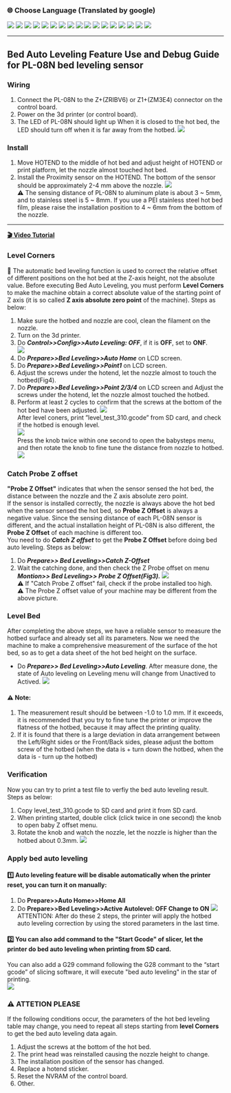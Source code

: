 ### :globe_with_meridians: Choose Language (Translated by google)
[![](../../lanpic/ES.png)](https://github-com.translate.goog/ZONESTAR3D/Upgrade-kit-guide/tree/main/Bed_Leveling_Sensor/PL-08N/ABL_LCDDWIN.md?_x_tr_sl=en&_x_tr_tl=es)
[![](../../lanpic/FR.png)](https://github-com.translate.goog/ZONESTAR3D/Upgrade-kit-guide/tree/main/Bed_Leveling_Sensor/PL-08N/ABL_LCDDWIN.md?_x_tr_sl=en&_x_tr_tl=fr)
[![](../../lanpic/PT.png)](https://github-com.translate.goog/ZONESTAR3D/Upgrade-kit-guide/tree/main/Bed_Leveling_Sensor/PL-08N/ABL_LCDDWIN.md?_x_tr_sl=en&_x_tr_tl=pt)
[![](../../lanpic/DE.png)](https://github-com.translate.goog/ZONESTAR3D/Upgrade-kit-guide/tree/main/Bed_Leveling_Sensor/PL-08N/ABL_LCDDWIN.md?_x_tr_sl=en&_x_tr_tl=de)
[![](../../lanpic/IT.png)](https://github-com.translate.goog/ZONESTAR3D/Upgrade-kit-guide/tree/main/Bed_Leveling_Sensor/PL-08N/ABL_LCDDWIN.md?_x_tr_sl=en&_x_tr_tl=it)
[![](../../lanpic/PL.png)](https://github-com.translate.goog/ZONESTAR3D/Upgrade-kit-guide/tree/main/Bed_Leveling_Sensor/PL-08N/ABL_LCDDWIN.md?_x_tr_sl=en&_x_tr_tl=pl)
[![](../../lanpic/RU.png)](https://github-com.translate.goog/ZONESTAR3D/Upgrade-kit-guide/tree/main/Bed_Leveling_Sensor/PL-08N/ABL_LCDDWIN.md?_x_tr_sl=en&_x_tr_tl=ru)
[![](../../lanpic/GR.png)](https://github-com.translate.goog/ZONESTAR3D/Upgrade-kit-guide/tree/main/Bed_Leveling_Sensor/PL-08N/ABL_LCDDWIN.md?_x_tr_sl=en&_x_tr_tl=el)
[![](../../lanpic/JP.png)](https://github-com.translate.goog/ZONESTAR3D/Upgrade-kit-guide/tree/main/Bed_Leveling_Sensor/PL-08N/ABL_LCDDWIN.md?_x_tr_sl=en&_x_tr_tl=ja)
[![](../../lanpic/KR.png)](https://github-com.translate.goog/ZONESTAR3D/Upgrade-kit-guide/tree/main/Bed_Leveling_Sensor/PL-08N/ABL_LCDDWIN.md?_x_tr_sl=en&_x_tr_tl=ko)
[![](../../lanpic/ID.png)](https://github-com.translate.goog/ZONESTAR3D/Upgrade-kit-guide/tree/main/Bed_Leveling_Sensor/PL-08N/ABL_LCDDWIN.md?_x_tr_sl=en&_x_tr_tl=id)
[![](../../lanpic/TH.png)](https://github-com.translate.goog/ZONESTAR3D/Upgrade-kit-guide/tree/main/Bed_Leveling_Sensor/PL-08N/ABL_LCDDWIN.md?_x_tr_sl=en&_x_tr_tl=th)
[![](../../lanpic/VN.png)](https://github-com.translate.goog/ZONESTAR3D/Upgrade-kit-guide/tree/main/Bed_Leveling_Sensor/PL-08N/ABL_LCDDWIN.md?_x_tr_sl=en&_x_tr_tl=vi)
[![](../../lanpic/IL.png)](https://github-com.translate.goog/ZONESTAR3D/Upgrade-kit-guide/tree/main/Bed_Leveling_Sensor/PL-08N/ABL_LCDDWIN.md?_x_tr_sl=en&_x_tr_tl=iw)
[![](../../lanpic/SA.png)](https://github-com.translate.goog/ZONESTAR3D/Upgrade-kit-guide/tree/main/Bed_Leveling_Sensor/PL-08N/ABL_LCDDWIN.md?_x_tr_sl=en&_x_tr_tl=ar)
[![](../../lanpic/TR.png)](https://github-com.translate.goog/ZONESTAR3D/Upgrade-kit-guide/tree/main/Bed_Leveling_Sensor/PL-08N/ABL_LCDDWIN.md?_x_tr_sl=en&_x_tr_tl=tr)
[![](../../lanpic/CN.png)](https://github-com.translate.goog/ZONESTAR3D/Upgrade-kit-guide/tree/main/Bed_Leveling_Sensor/PL-08N/ABL_LCDDWIN.md?_x_tr_sl=en&_x_tr_tl=zh-CN)

-----
## Bed Auto Leveling Feature Use and Debug Guide for PL-08N bed leveling sensor
### Wiring
1. Connect the PL-08N to the Z+(ZRIBV6) or Z1+(ZM3E4) connector on the control board.   
2. Power on the 3d printer (or control board).
3. The LED of PL-08N should light up When it is closed to the hot bed, the LED should turn off when it is far away from the hotbed.
![](./wiring.jpg)

### Install
1. Move HOTEND to the middle of hot bed and adjust height of HOTEND or print platform, let the nozzle almost touched hot bed.   
2. Install the Proximity sensor on the HOTEND. The bottom of the sensor should be approximately 2-4 mm above the nozzle.
![](./install.jpg)   
:warning: The sensing distance of PL-08N to aluminum plate is about 3 ~ 5mm, and to stainless steel is 5 ~ 8mm. If you use a PEI stainless steel hot bed film, please raise the installation position to 4 ~ 6mm from the bottom of the nozzle.

----
**[:clapper: Video Tutorial](https://youtu.be/Zoyl6PybsUk)**    
### Level Corners
:loudspeaker: The automatic bed leveling function is used to correct the relative offset of different positions on the hot bed at the Z-axis height, not the absolute value. Before executing Bed Auto Leveling, you must perform **Level Corners** to make the machine obtain a correct absolute value of the starting point of Z axis (it is so called **Z axis absolute zero point** of the machine). Steps as below:    
1. Make sure the hotbed and nozzle are cool, clean the filament on the nozzle.
2. Turn on the 3d printer.
3. Do ***Control>>Config>>Auto Leveling: OFF***, if it is **OFF**, set to **ONF**.     
![](0.jpg)    
4. Do ***Prepare>>Bed Leveling>>Auto Home*** on LCD screen. 
5. Do ***Prepare>>Bed Leveling>>Point1*** on LCD screen. 
6. Adjust the screws under the hotend, let the nozzle almost to touch the hotbed(Fig4).
7. Do ***Prepare>>Bed Leveling>>Point 2/3/4*** on LCD screen and Adjust the screws under the hotend, let the nozzle almost touched the hotbed.
8. Perform at least 2 cycles to confirm that the screws at the bottom of the hot bed have been adjusted.
![](1.jpg)    
After level coners, print ”level_test_310.gcode” from SD card, and check if the hotbed is enough level.      
![](2.jpg)    
Press the knob twice within one second to open the babysteps menu, and then rotate the knob to fine tune the distance from nozzle to hotbed.    
![](3.jpg)    

### Catch Probe Z offset
**"Probe Z Offset"** indicates that when the sensor sensed the hot bed, the distance between the nozzle and the Z axis absolute zero point.      
If the sensor is installed correctly, the nozzle is always above the hot bed when the sensor sensed the hot bed, so **Probe Z Offset** is always a negative value. Since the sensing distance of each PL-08N sensor is different, and the actual installation height of PL-08N is also different, the **Probe Z Offset** of each machine is different too.     
You need to do ***Catch Z offset*** to get the **Probe Z Offset** before doing bed auto leveling. Steps as below: 
1. Do ***Prepare>> Bed Leveling>>Catch Z-Offset***
2. Wait the catching done, and then check the Z Probe offset on menu ***Montion>> Bed Leveling>> Probe Z Offset(Fig3).***
![](4.jpg)     
:warning: If "Catch Probe Z offset" fail, check if the probe installed too high.      
:warning: The Probe Z offset value of your machine may be different from the above picture.      

### Level Bed 
After completing the above steps, we have a reliable sensor to measure the hotbed surface and already set all its parameters. Now we need the machine to make a comprehensive measurement of the surface of the hot bed, so as to get a data sheet of the hot bed height on the surface.   
- Do ***Prepare>> Bed Leveling>>Auto Leveling***.
After measure done, the state of Auto leveling on Leveling menu will change from Unactived to Actived.
![](./5.jpg) 
#### :warning: Note:   
1. The measurement result should be between -1.0 to 1.0 mm. If it exceeds, it is recommended that you try to fine tune the printer or improve the flatness of the hotbed, because it may affect the printing quality.
2. If it is found that there is a large deviation in data arrangement between the Left/Right sides or the Front/Back sides, please adjust the bottom screw of the hotbed (when the data is + turn down the hotbed, when the data is - turn up the hotbed)

### Verification     
Now you can try to print a test file to verfiy the bed auto leveling result. Steps as below:   
1. Copy level_test_310.gcode to SD card and print it from SD card.
2. When printing started, double click (click twice in one second) the knob to open baby Z offset menu.
3. Rotate the knob and watch the nozzle, let the nozzle is higher than the hotbed about 0.3mm.
![](6.jpg)     

### Apply bed auto leveling
#### :one: Auto leveling feature will be disable automatically when the printer reset, you can turn it on manually:
1. Do **Prepare>>Auto Home>>Home All**
2. Do **Prepare>>Bed Leveling>>Active Autolevel: OFF Change to ON**
![](7.jpg)
ATTENTION: After do these 2 steps, the printer will apply the hotbed auto leveling correction by using the stored parameters in the last time. 
#### :two: You can also add command to the "Start Gcode" of slicer, let the printer do bed auto leveling when printing from SD card.
You can also add a G29 command following the G28 commant to the “start gcode” of slicing software, it will execute "bed auto leveling" in the star of printing.   
![](slicer.jpg)

### :warning: ATTETION PLEASE
If the following conditions occur, the parameters of the hot bed leveling table may change, you need to repeat all steps starting from **level Corners** to get the bed auto leveling data again.     
1. Adjust the screws at the bottom of the hot bed.
2. The print head was reinstalled causing the nozzle height to change.
3. The installation position of the sensor has changed.
4. Replace a hotend sticker.
5. Reset the NVRAM of the control board.
6. Other.











